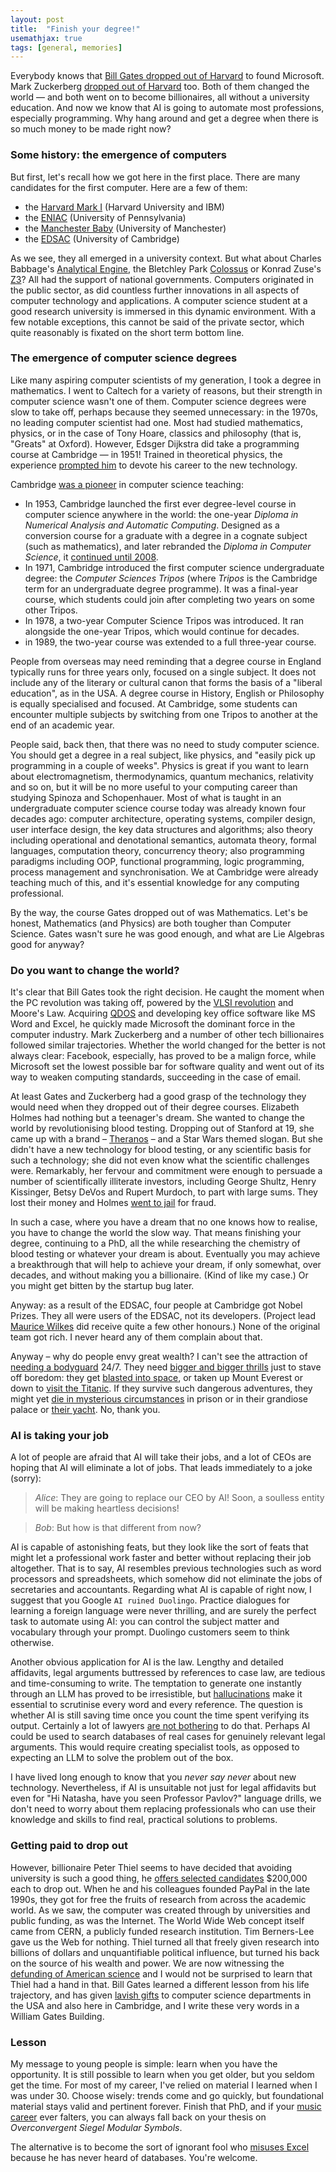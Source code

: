 ```yaml
---
layout: post
title:  "Finish your degree!"
usemathjax: true 
tags: [general, memories]
---
```

Everybody knows that [Bill Gates dropped out of Harvard](https://www.cnbc.com/2025/01/29/bill-gates-harvard-professor-wasnt-surprised-he-dropped-out.html) 
to found Microsoft. 
Mark Zuckerberg [dropped out of Harvard](https://technologymagazine.com/digital-transformation/mark-zuckerberg-college-dropout-billionaire) too.
Both of them changed the world — and both went on to become billionaires,
all without a university education.
And now we know that AI is going to automate most professions, especially programming.
Why hang around and get a degree when there is so much money to be made right now?

### Some history: the emergence of computers

But first, let's recall how we got here in the first place.
There are many candidates for the first computer.
Here are a few of them:

* the [Harvard Mark I](https://en.wikipedia.org/wiki/Harvard_Mark_I) (Harvard University and IBM)
* the [ENIAC](https://en.wikipedia.org/wiki/ENIAC) (University of Pennsylvania)
* the [Manchester Baby](https://en.wikipedia.org/wiki/Manchester_Baby) (University of Manchester)
* the [EDSAC](https://www.whipplemuseum.cam.ac.uk/explore-whipple-collections/calculating-devices/edsac-and-computing-cambridge) (University of Cambridge) 

As we see, they all emerged in a university context.
But what about Charles Babbage's [Analytical Engine](https://www.computerhistory.org/babbage/engines/),
the Bletchley Park [Colossus](https://www.tnmoc.org/colossus)
or Konrad Zuse's [Z3](https://en.wikipedia.org/wiki/Z3_(computer))? All had the support of national governments.
Computers originated in the public sector, 
as did countless further innovations 
in all aspects of computer technology and applications.
A computer science student at a good research university
is immersed in this dynamic environment.
With a few notable exceptions, this cannot be said of
the private sector, which quite reasonably is fixated
on the short term bottom line.

### The emergence of computer science degrees

Like many aspiring computer scientists of my generation,
I took a degree in mathematics. I went to Caltech for a variety of reasons,
but their strength in computer science wasn't one of them.
Computer science degrees were slow to take off, 
perhaps because they seemed unnecessary: in the 1970s, no leading computer scientist had one.
Most had studied mathematics, physics, or in the case of
Tony Hoare, classics and philosophy (that is, "Greats" at Oxford).
However, Edsger Dijkstra did take a programming course at Cambridge — in 1951!
Trained in theoretical physics, the experience 
[prompted him](https://cacm.acm.org/news/an-interview-with-edsger-w-dijkstra/) to devote his career to the new technology.

Cambridge [was a pioneer](https://www.cl.cam.ac.uk/events/EDSAC99/history.html) in computer science teaching:

* In 1953, Cambridge launched the first ever degree-level course in computer science anywhere in the world:
the one-year *Diploma in Numerical Analysis and Automatic Computing*.
Designed as a conversion course for a graduate with a degree 
in a cognate subject (such as mathematics),
and later rebranded the *Diploma in Computer Science*,
it [continued until 2008](https://www.cl.cam.ac.uk/admissions/diploma/).
* In 1971, Cambridge introduced the first computer science undergraduate degree:
the *Computer Sciences Tripos* (where *Tripos* is the Cambridge term for an undergraduate degree programme). It was a final-year course,
which students could join after completing two years on some other Tripos.
* In 1978, a two-year Computer Science Tripos was introduced. It ran alongside the one-year Tripos, which would continue for decades.
* in 1989, the two-year course was extended to a full three-year course.

People from overseas may need reminding that a degree course in England
typically runs for three years only, 
focused on a single subject.
It does not include any of the literary or cultural canon 
that forms the basis of a "liberal education",
as in the USA.
A degree course in History, English or Philosophy is 
equally specialised and focused. 
At Cambridge, some students can encounter multiple subjects
by switching from one Tripos to another 
at the end of an academic year.

People said, back then, that there was no need to study computer science.
You should get a degree in a real subject, like physics, 
and "easily pick up programming in a couple of weeks".
Physics is great if you want to learn about electromagnetism, thermodynamics, quantum mechanics, relativity and so on,
but it will be no more useful to your computing career 
than studying Spinoza and Schopenhauer.
Most of what is taught in an undergraduate computer science course today was already known four decades ago:
computer architecture, operating systems, compiler design, 
user interface design, the key data structures and algorithms;
also theory including operational and denotational semantics,
automata theory, formal languages, computation theory, concurrency theory;
also programming paradigms including OOP, functional programming, 
logic programming, process management and synchronisation.
We at Cambridge were already teaching much of this,
and it's essential knowledge for any computing professional.

By the way, the course Gates dropped out of was Mathematics.
Let's be honest, Mathematics (and Physics) are both tougher than Computer Science. Gates wasn't sure he was good enough,
and what are Lie Algebras good for anyway?

### Do you want to change the world?

It's clear that Bill Gates took the right decision.
He caught the moment when the PC revolution was taking off, 
powered by the [VLSI revolution](https://www.historyofinformation.com/detail.php?id=3890) and Moore's Law.
Acquiring [QDOS](https://www.historyofinformation.com/detail.php?id=99) 
and developing key office software like MS Word and Excel,
he quickly made Microsoft the dominant force in the computer industry.
Mark Zuckerberg and a number of other tech billionaires 
followed similar trajectories.
Whether the world changed for the better is not always clear:
Facebook, especially, has proved to be a malign force,
while Microsoft set the lowest possible bar for software quality
and went out of its way to weaken computing standards, 
succeeding in the case of email.

At least Gates and Zuckerberg had a good grasp of the technology
they would need when they dropped out of their degree courses.
Elizabeth Holmes had nothing but a teenager's dream.
She wanted to change the world by revolutionising blood testing.
Dropping out of Stanford at 19, 
she came up with a brand – [Theranos](https://www.theguardian.com/technology/theranos) – and a Star Wars themed slogan.
But she didn't have a new technology for blood testing,
or any scientific basis for such a technology;
she did not even know what the scientific challenges were.
Remarkably, her fervour and commitment were enough to persuade
a number of scientifically illiterate investors, including George Shultz,
Henry Kissinger, Betsy DeVos and Rupert Murdoch, to part with large sums.
They lost their money and Holmes [went to jail](https://www.justice.gov/usao-ndca/pr/elizabeth-holmes-sentenced-more-11-years-defrauding-theranos-investors-hundreds) for fraud.

In such a case, where you have a dream that no one knows how to realise,
you have to change the world the slow way.
That means finishing your degree, continuing to a PhD, 
all the while researching
the chemistry of blood testing or whatever your dream is about.
Eventually you may achieve a breakthrough that will help to achieve your dream,
if only somewhat, over decades, and without making you a billionaire.
(Kind of like my case.) Or you might get bitten by the startup bug later.

Anyway: as a result of the EDSAC, 
four people at Cambridge got Nobel Prizes.
They all were users of the EDSAC, not its developers.
(Project lead [Maurice Wilkes](https://history.computer.org/pioneers/wilkes.html) did receive quite a few other honours.)
None of the original team got rich.
I never heard any of them complain about that.

Anyway – why do people envy great wealth?
I can't see the attraction 
of [needing a bodyguard](https://www.npr.org/2025/05/23/nx-s1-5408561/kim-kardashian-robbery-trial-verdict-paris) 24/7.
They need
[bigger and bigger thrills](https://www.bbc.co.uk/news/articles/c51yp353g0ro) 
just to stave off boredom: they get
[blasted into space](https://www.theguardian.com/commentisfree/2025/apr/15/lauren-sanchez-katy-perry-space-blue-origin-female-flight), 
or taken up Mount Everest 
or down to [visit the Titanic](https://www.bbc.co.uk/news/articles/c5yg5qggvwjo).
If they survive such dangerous adventures, 
they might yet [die in mysterious circumstances](https://www.theguardian.com/us-news/2024/jan/22/jeffrey-epstein-mark-epstein-interview)
in prison or in their grandiose palace or [their yacht](https://www.theguardian.com/us-news/2019/aug/22/the-murky-life-and-death-of-robert-maxwell-and-how-it-shaped-his-daughter-ghislaine).
No, thank you.

### AI is taking your job

A lot of people are afraid that AI will take their jobs,
and a lot of CEOs are hoping that AI will eliminate a lot of jobs.
That leads immediately to a joke (sorry): 

> *Alice*: They are going to replace our CEO by AI! Soon, a soulless entity will be making heartless decisions! 

> *Bob*: But how is that different from now?

AI is capable of astonishing feats, but they look like the sort of feats
that might let a professional work faster and better
without replacing their job altogether.
That is to say, AI resembles previous technologies such as 
word processors and spreadsheets, 
which somehow did not eliminate the jobs of secretaries and accountants.
Regarding what AI is capable of right now, 
I suggest that you Google `AI ruined Duolingo`.
Practice dialogues for learning a foreign language were never thrilling, 
and are surely the perfect task to automate using AI:
you can control the subject matter and vocabulary through your prompt.
Duolingo customers seem to think otherwise.

Another obvious application for AI is the law.
Lengthy and detailed affidavits, 
legal arguments buttressed by references to case law,
are tedious and time-consuming to write.
The temptation to generate one instantly through an LLM 
has proved to be irresistible, 
but [hallucinations](https://hai.stanford.edu/news/ai-trial-legal-models-hallucinate-1-out-6-or-more-benchmarking-queries)
make it essential to scrutinise every word and every reference.
The question is whether AI is still saving time 
once you count the time spent verifying its output.
Certainly a lot of lawyers [are not bothering](https://www.linkedin.com/pulse/ais-legal-lies-exposed-combatting-hallucination-epidemic-harkess-v812c) to do that.
Perhaps AI could be used to search databases of real cases for genuinely relevant legal arguments.
This would require creating specialist tools, as opposed to expecting
an LLM to solve the problem out of the box.

I have lived long enough to know that you *never say never* about new technology.
Nevertheless, if AI is unsuitable not just for legal affidavits
but even for "Hi Natasha, have you seen Professor Pavlov?" 
language drills, 
we don't need to worry about them replacing 
professionals who can use their knowledge and skills
to find real, practical solutions to problems.

### Getting paid to drop out

However, billionaire Peter Thiel seems to have decided that avoiding university
is such a good thing, 
he [offers selected candidates](https://thielfellowship.org) $200,000 each to drop out.
When he and his colleagues founded PayPal in the late 1990s,
they got for free the fruits of research from across the academic world. 
As we saw, the computer was created through by universities
and public funding, as was the Internet.
The World Wide Web concept itself came from CERN,
a publicly funded research institution.
Tim Berners-Lee gave us the Web for nothing.
Thiel turned all that freely given research into billions
of dollars and unquantifiable political influence,
but turned his back on the source of his wealth and power.
We are now witnessing the [defunding of American science](https://thebulletin.org/2025/06/time-for-congress-to-save-american-scienceand-the-nation/)
and I would not be surprised to learn that Thiel had a hand in that.
Bill Gates learned a different lesson from his life trajectory,
and has given [lavish gifts](https://en.wikipedia.org/wiki/William_Gates_Building) 
to computer science departments in the USA
and also here in Cambridge, and I write these very words 
in a William Gates Building.

### Lesson

My message to young people is simple: learn when you have the opportunity.
It is still possible to learn when you get older, but you seldom get the time.
For most of my career, I've relied on material I learned when I was under 30.
Choose wisely: trends come and go quickly, 
but foundational material stays valid and pertinent forever.
Finish that PhD, and if your [music career](https://en.wikipedia.org/wiki/Dan_Snaith)
ever falters, 
you can always fall back on your thesis on
*Overconvergent Siegel Modular Symbols*.

The alternative is to become the sort of ignorant fool who
[misuses Excel](https://www.theguardian.com/politics/2020/oct/05/how-excel-may-have-caused-loss-of-16000-covid-tests-in-england) because he has never heard of databases.
You're welcome.

